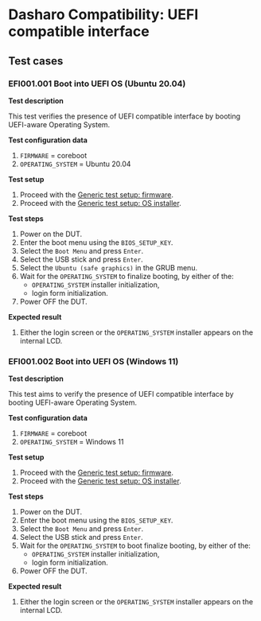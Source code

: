 # Dasharo Compatibility: UEFI compatible interface

## Test cases

### EFI001.001 Boot into UEFI OS (Ubuntu 20.04)

**Test description**

This test verifies the presence of UEFI compatible interface by booting
UEFI-aware Operating System.

**Test configuration data**

1. `FIRMWARE` = coreboot
1. `OPERATING_SYSTEM` = Ubuntu 20.04

**Test setup**

1. Proceed with the
    [Generic test setup: firmware](../../generic-test-setup#firmware).
1. Proceed with the
   [Generic test setup: OS installer](../../generic-test-setup#os-installer).

**Test steps**

1. Power on the DUT.
1. Enter the boot menu using the `BIOS_SETUP_KEY`.
1. Select the `Boot Menu` and press `Enter`.
1. Select the USB stick and press `Enter`.
1. Select the `Ubuntu (safe graphics)` in the GRUB menu.
1. Wait for the `OPERATING_SYSTEM` to finalize booting, by either of the:
   - `OPERATING_SYSTEM` installer initialization,
   - login form initialization.
1. Power OFF the DUT.

**Expected result**

1. Either the login screen or the `OPERATING_SYSTEM` installer appears on the
   internal LCD.

### EFI001.002 Boot into UEFI OS (Windows 11)

**Test description**

This test aims to verify the presence of UEFI compatible interface by booting
UEFI-aware Operating System.

**Test configuration data**

1. `FIRMWARE` = coreboot
1. `OPERATING_SYSTEM` = Windows 11

**Test setup**

1. Proceed with the
    [Generic test setup: firmware](../../generic-test-setup#firmware).
1. Proceed with the
   [Generic test setup: OS installer](../../generic-test-setup#os-installer).

**Test steps**

1. Power on the DUT.
1. Enter the boot menu using the `BIOS_SETUP_KEY`.
1. Select the `Boot Menu` and press `Enter`.
1. Select the USB stick and press `Enter`.
1. Wait for the `OPERATING_SYSTEM` to boot finalize booting, by either of the:
   - `OPERATING_SYSTEM` installer initialization,
   - login form initialization.
1. Power OFF the DUT.

**Expected result**

1. Either the login screen or the `OPERATING_SYSTEM` installer appears on the
   internal LCD.
